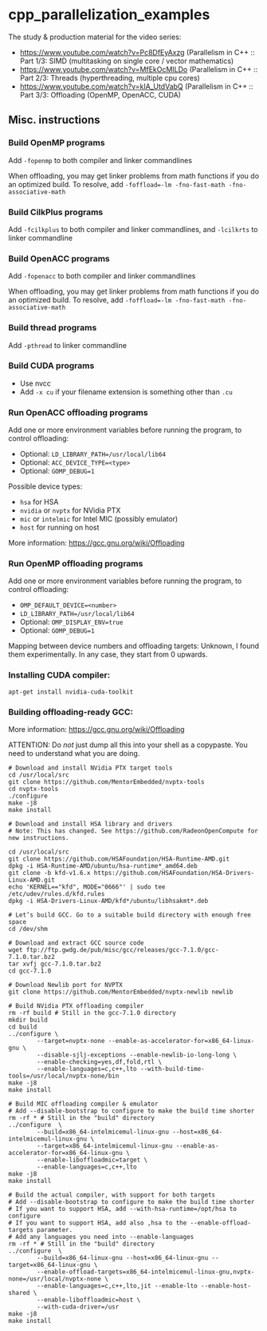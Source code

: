 # cpp_parallelization_examples
The study &amp; production material for the video series:

* https://www.youtube.com/watch?v=Pc8DfEyAxzg (Parallelism in C++ :: Part 1/3: SIMD (multitasking on single core / vector mathematics)
* https://www.youtube.com/watch?v=MfEkOcMILDo (Parallelism in C++ :: Part 2/3: Threads (hyperthreading, multiple cpu cores)
* https://www.youtube.com/watch?v=kIA_UtdVabQ (Parallelism in C++ :: Part 3/3: Offloading (OpenMP, OpenACC, CUDA)

## Misc. instructions

### Build OpenMP programs

Add `-fopenmp` to both compiler and linker commandlines

When offloading, you may get linker problems from math functions
if you do an optimized build. To resolve, add `-foffload=-lm -fno-fast-math -fno-associative-math`

### Build CilkPlus programs

Add `-fcilkplus` to both compiler and linker commandlines, and `-lcilkrts` to linker commandline

### Build OpenACC programs

Add `-fopenacc` to both compiler and linker commandlines

When offloading, you may get linker problems from math functions
if you do an optimized build. To resolve, add `-foffload=-lm -fno-fast-math -fno-associative-math`

### Build thread programs

Add `-pthread` to linker commandline

### Build CUDA programs

* Use nvcc
* Add `-x cu` if your filename extension is something other than `.cu`

### Run OpenACC offloading programs

Add one or more environment variables before running the program, to control offloading:

* Optional: `LD_LIBRARY_PATH=/usr/local/lib64`
* Optional: `ACC_DEVICE_TYPE=<type>`
* Optional: `GOMP_DEBUG=1`

Possible device types:
* `hsa` for HSA
* `nvidia` or `nvptx` for NVidia PTX
* `mic` or `intelmic` for Intel MIC (possibly emulator)
* `host` for running on host

More information: https://gcc.gnu.org/wiki/Offloading

### Run OpenMP offloading programs

Add one or more environment variables before running the program, to control offloading:

* `OMP_DEFAULT_DEVICE=<number>`
* `LD_LIBRARY_PATH=/usr/local/lib64`
* Optional: `OMP_DISPLAY_ENV=true`
* Optional: `GOMP_DEBUG=1`

Mapping between device numbers and offloading targets:
Unknown, I found them experimentally. In any case, they start from 0 upwards.

### Installing CUDA compiler:

```
apt-get install nvidia-cuda-toolkit
```

### Building offloading-ready GCC:

More information: https://gcc.gnu.org/wiki/Offloading

ATTENTION: Do *not* just dump all this into your shell as a copypaste.
You need to understand what you are doing.

```
# Download and install NVidia PTX target tools
cd /usr/local/src
git clone https://github.com/MentorEmbedded/nvptx-tools
cd nvptx-tools
./configure
make -j8
make install

# Download and install HSA library and drivers
# Note: This has changed. See https://github.com/RadeonOpenCompute for new instructions.

cd /usr/local/src
git clone https://github.com/HSAFoundation/HSA-Runtime-AMD.git
dpkg -i HSA-Runtime-AMD/ubuntu/hsa-runtime*_amd64.deb
git clone -b kfd-v1.6.x https://github.com/HSAFoundation/HSA-Drivers-Linux-AMD.git
echo 'KERNEL=="kfd", MODE="0666"' | sudo tee /etc/udev/rules.d/kfd.rules
dpkg -i HSA-Drivers-Linux-AMD/kfd*/ubuntu/libhsakmt*.deb

# Let’s build GCC. Go to a suitable build directory with enough free space
cd /dev/shm

# Download and extract GCC source code
wget ftp://ftp.gwdg.de/pub/misc/gcc/releases/gcc-7.1.0/gcc-7.1.0.tar.bz2
tar xvfj gcc-7.1.0.tar.bz2
cd gcc-7.1.0

# Download Newlib port for NVPTX
git clone https://github.com/MentorEmbedded/nvptx-newlib newlib

# Build NVidia PTX offloading compiler
rm -rf build # Still in the gcc-7.1.0 directory
mkdir build
cd build
../configure \
        --target=nvptx-none --enable-as-accelerator-for=x86_64-linux-gnu \
        --disable-sjlj-exceptions --enable-newlib-io-long-long \
        --enable-checking=yes,df,fold,rtl \
        --enable-languages=c,c++,lto --with-build-time-tools=/usr/local/nvptx-none/bin
make -j8
make install

# Build MIC offloading compiler & emulator
# Add --disable-bootstrap to configure to make the build time shorter
rm -rf * # Still in the "build" directory
../configure  \
        --build=x86_64-intelmicemul-linux-gnu --host=x86_64-intelmicemul-linux-gnu \
        --target=x86_64-intelmicemul-linux-gnu --enable-as-accelerator-for=x86_64-linux-gnu \
        --enable-liboffloadmic=target \
        --enable-languages=c,c++,lto
make -j8
make install

# Build the actual compiler, with support for both targets
# Add --disable-bootstrap to configure to make the build time shorter
# If you want to support HSA, add --with-hsa-runtime=/opt/hsa to configure
# If you want to support HSA, add also ,hsa to the --enable-offload-targets parameter.
# Add any languages you need into --enable-languages
rm -rf * # Still in the "build" directory
../configure  \
        --build=x86_64-linux-gnu --host=x86_64-linux-gnu --target=x86_64-linux-gnu \
        --enable-offload-targets=x86_64-intelmicemul-linux-gnu,nvptx-none=/usr/local/nvptx-none \
        --enable-languages=c,c++,lto,jit --enable-lto --enable-host-shared \
        --enable-liboffloadmic=host \
        --with-cuda-driver=/usr
make -j8
make install
```
